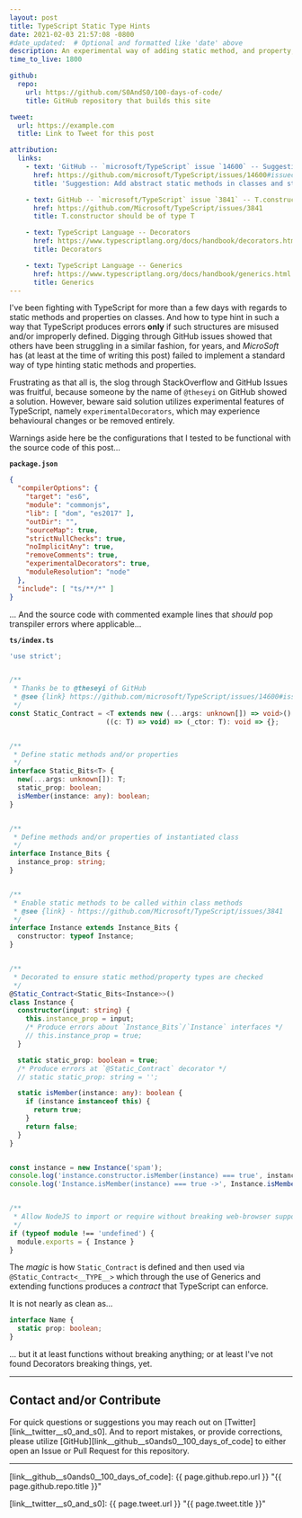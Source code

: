 ```yaml
---
layout: post
title: TypeScript Static Type Hints
date: 2021-02-03 21:57:08 -0800
#date_updated:  # Optional and formatted like 'date' above
description: An experimental way of adding static method, and property, type hints
time_to_live: 1800

github:
  repo:
    url: https://github.com/S0AndS0/100-days-of-code/
    title: GitHub repository that builds this site

tweet:
  url: https://example.com
  title: Link to Tweet for this post

attribution:
  links:
    - text: 'GitHub -- `microsoft/TypeScript` issue `14600` -- Suggestion: Add abstract static methods in classes and static methods in interfaces'
      href: https://github.com/microsoft/TypeScript/issues/14600#issuecomment-488817980
      title: 'Suggestion: Add abstract static methods in classes and static methods in interfaces'

    - text: GitHub -- `microsoft/TypeScript` issue `3841` -- T.constructor should be of type T
      href: https://github.com/Microsoft/TypeScript/issues/3841
      title: T.constructor should be of type T

    - text: TypeScript Language -- Decorators
      href: https://www.typescriptlang.org/docs/handbook/decorators.html
      title: Decorators

    - text: TypeScript Language -- Generics
      href: https://www.typescriptlang.org/docs/handbook/generics.html
      title: Generics
---
```




I've been fighting with TypeScript for more than a few days with regards to static methods and properties on classes. And how to type hint in such a way that TypeScript produces errors **only** if such structures are misused and/or improperly defined. Digging through GitHub issues showed that others have been struggling in a similar fashion, for years, and _MicroSoft_ has (at least at the time of writing this post) failed to implement a standard way of type hinting static methods and properties.


Frustrating as that all is, the slog through StackOverflow and GitHub Issues was fruitful, because someone by the name of `@theseyi` on GitHub showed a solution. However, beware said solution utilizes experimental features of TypeScript, namely `experimentalDecorators`, which may experience behavioural changes or be removed entirely.


Warnings aside here be the configurations that I tested to be functional with the source code of this post...


**`package.json`**


```json
{
  "compilerOptions": {
    "target": "es6",
    "module": "commonjs",
    "lib": [ "dom", "es2017" ],
    "outDir": "",
    "sourceMap": true,
    "strictNullChecks": true,
    "noImplicitAny": true,
    "removeComments": true,
    "experimentalDecorators": true,
    "moduleResolution": "node"
  },
  "include": [ "ts/**/*" ]
}
```


... And the source code with commented example lines that _should_ pop transpiler errors where applicable...


**`ts/index.ts`**


```typescript
'use strict';


/**
 * Thanks be to @theseyi of GitHub
 * @see {link} https://github.com/microsoft/TypeScript/issues/14600#issuecomment-488817980
 */
const Static_Contract = <T extends new (...args: unknown[]) => void>():
                        ((c: T) => void) => (_ctor: T): void => {};


/**
 * Define static methods and/or properties
 */
interface Static_Bits<T> {
  new(...args: unknown[]): T;
  static_prop: boolean;
  isMember(instance: any): boolean;
}


/**
 * Define methods and/or properties of instantiated class
 */
interface Instance_Bits {
  instance_prop: string;
}


/**
 * Enable static methods to be called within class methods
 * @see {link} - https://github.com/Microsoft/TypeScript/issues/3841
 */
interface Instance extends Instance_Bits {
  constructor: typeof Instance;
}


/**
 * Decorated to ensure static method/property types are checked
 */
@Static_Contract<Static_Bits<Instance>>()
class Instance {
  constructor(input: string) {
    this.instance_prop = input;
    /* Produce errors about `Instance_Bits`/`Instance` interfaces */
    // this.instance_prop = true;
  }

  static static_prop: boolean = true;
  /* Produce errors at `@Static_Contract` decorator */
  // static static_prop: string = '';

  static isMember(instance: any): boolean {
    if (instance instanceof this) {
      return true;
    }
    return false;
  }
}


const instance = new Instance('spam');
console.log('instance.constructor.isMember(instance) === true', instance.constructor.isMember(instance) === true);
console.log('Instance.isMember(instance) === true ->', Instance.isMember(instance) === true);


/**
 * Allow NodeJS to import or require without breaking web-browser support
 */
if (typeof module !== 'undefined') {
  module.exports = { Instance }
}
```


The _magic_ is how `Static_Contract` is defined and then used via `@Static_Contract<__TYPE__>` which through the use of Generics and extending functions produces a _contract_ that TypeScript can enforce.

It is not nearly as clean as...


```typescript
interface Name {
  static prop: boolean;
}
```


... but it at least functions without breaking anything; or at least I've not found Decorators breaking things, yet.


______


## Contact and/or Contribute
[heading__contact_andor_contribute]: #contact-andor-contribute


For quick questions or suggestions you may reach out on [Twitter][link__twitter__s0_and_s0]. And to report mistakes, or provide corrections, please utilize [GitHub][link__github__s0ands0__100_days_of_code] to either open an Issue or Pull Request for this repository.


______



[link__github__s0ands0__100_days_of_code]: {{ page.github.repo.url }} "{{ page.github.repo.title }}"

[link__twitter__s0_and_s0]: {{ page.tweet.url }} "{{ page.tweet.title }}"

